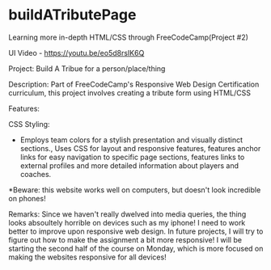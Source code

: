 # buildATributePage
Learning more in-depth HTML/CSS through FreeCodeCamp(Project #2)


UI Video - https://youtu.be/eo5d8rsIK6Q

Project: Build A Tribue for a person/place/thing

Description: Part of FreeCodeCamp's Responsive Web Design Certification curriculum, this project involves creating a tribute form using HTML/CSS

Features: 
  
  CSS Styling:
  - Employs team colors for a stylish presentation and visually distinct sections., Uses CSS for layout and responsive features, features anchor links for easy navigation to specific page sections, features links to external profiles and more detailed information about players and coaches.

*Beware: this website works well on computers, but doesn't look incredible on phones!

Remarks: Since we haven't really dwelved into media queries, the thing looks absoultely horrible on devices such as my iphone! I need to work better to improve upon responsive web design. In future projects, I will try to figure out how to make the assignment a bit more responsive! I will be starting the second half of the course on Monday, which is more focused on making the websites responsive for all devices!

